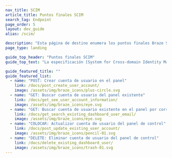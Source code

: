 ```yaml
---
nav_title: SCIM
article_title: Puntos finales SCIM
search_tag: Endpoint
page_order: 5
layout: dev_guide
alias: /scim/

description: "Esta página de destino enumera los puntos finales Braze SCIM."
page_type: landing

guide_top_header: "Puntos finales SCIM"
guide_top_text: "La especificación [System for Cross-domain Identity Management (SCIM)](http://www.simplecloud.info/) está diseñada para facilitar la gestión de las identidades de los usuarios en aplicaciones y servicios basados en la nube, proporcionando un esquema definido para representar a usuarios y grupos. Utilice los puntos finales SCIM de Braze para gestionar el aprovisionamiento automatizado de usuarios."

guide_featured_title: ""
guide_featured_list:
  - name: "POST: Crear cuenta de usuario en el panel"
    link: /docs/post_create_user_account/
    image: /assets/img/braze_icons/plus-circle.svg
  - name: "GET: Buscar cuenta de usuario del panel existente"
    link: /docs/get_see_user_account_information/
    image: /assets/img/braze_icons/eye.svg
  - name: "GET: Buscar cuenta de usuario existente en el panel por correo electrónico"
    link: /docs/get_search_existing_dashboard_user_email/
    image: /assets/img/braze_icons/eye.svg
  - name: "COLOCAR: Actualizar cuenta de usuario del panel de control"
    link: /docs/post_update_existing_user_account/
    image: /assets/img/braze_icons/pencil-01.svg
  - name: "DELETE: Eliminar cuenta de usuario del panel de control"
    link: /docs/delete_existing_dashboard_user/
    image: /assets/img/braze_icons/trash-01.svg
---
```


